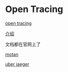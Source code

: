 # Open Tracing

[open tracing](https://github.com/opentracing/opentracing-java.git)

[介绍](https://www.gitbook.com/book/wu-sheng/opentracing-io/details)

文档都在官网上了

[motan](http://blog.csdn.net/akfly/article/details/53975388)

[uber jaeger](https://uber.github.io/jaeger/)
